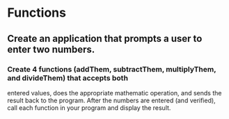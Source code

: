 # Functions

## Create an application that prompts a user to enter two numbers. 
### Create 4 functions (addThem, subtractThem, multiplyThem, and divideThem) that accepts both 
entered values, does the appropriate mathematic operation, and sends the result back 
to the program. After the numbers are entered (and verified), call each function in 
your program and display the result.
